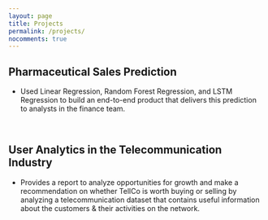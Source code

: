 ```yaml
---
layout: page
title: Projects
permalink: /projects/
nocomments: true
---
```

## Pharmaceutical Sales Prediction
* Used Linear Regression, Random Forest Regression, and LSTM Regression to build an end-to-end product that delivers this prediction to analysts in the finance team.
<br>

## User Analytics in the Telecommunication Industry
* Provides a report to analyze opportunities for growth and make a recommendation on whether TellCo is worth buying or selling by analyzing a telecommunication dataset that contains useful information about the customers & their activities on the network. 
<br>

